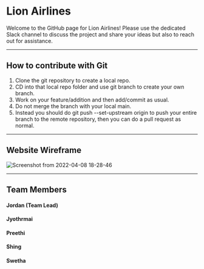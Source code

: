 # Lion Airlines
Welcome to the GitHub page for Lion Airlines! Please use the dedicated Slack channel to discuss the project and share your ideas but also to reach out for assistance.

*** 

## How to contribute with Git
1. Clone the git repository to create a local repo.
2. CD into that local repo folder and use git branch to create your own branch.
3. Work on your feature/addition and then add/commit as usual.
4. Do not merge the branch with your local main.
5. Instead you should do git push --set-upstream origin <branch> to push your entire branch to the remote repository, then you can do a pull request as normal.

***

## Website Wireframe
![Screenshot from 2022-04-08 18-28-46](https://user-images.githubusercontent.com/52322028/162397018-31d8f78a-8b23-4e87-9cdf-00c36362b4c8.png)

***

## Team Members
#### Jordan (Team Lead)
#### Jyothrmai
#### Preethi
#### Shing
#### Swetha
